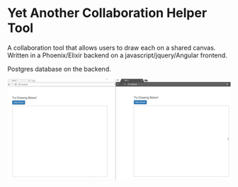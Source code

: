 Yet Another Collaboration Helper Tool
=======================
A collaboration tool that allows users to draw each on a shared canvas.
Written in a Phoenix/Elixir backend on a javascript/jquery/Angular frontend.

Postgres database on the backend.

![Example](Sample.gif)
